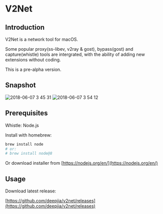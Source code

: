 # V2Net

## Introduction
V2Net is a network tool for macOS.

Some popular proxy(ss-libev, v2ray & gost), bypass(gost) and capture(whistle) tools are intergrated, with the ability of adding new extensions without coding.

This is a pre-alpha version.

## Snapshot
![2018-06-07 3 45 31](https://user-images.githubusercontent.com/1452602/41086345-558d0a98-6a6c-11e8-8558-5a6a5c333893.png)
![2018-06-07 3 54 12](https://user-images.githubusercontent.com/1452602/41086259-050a2b46-6a6c-11e8-880b-8a6ca21be209.png)

## Prerequisites
Whistle: Node.js

Install with homebrew:

```bash
brew install node
# or:
# brew install node@8
```

Or download installer from [https://nodejs.org/en/](https://nodejs.org/en/)

## Usage
Download latest release:

[https://github.com/deepjia/v2net/releases](https://github.com/deepjia/v2net/releases)